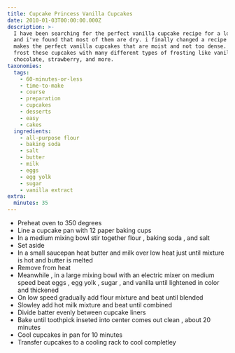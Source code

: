 ```yaml
---
title: Cupcake Princess Vanilla Cupcakes
date: 2010-01-03T00:00:00.000Z
description: >-
  I have been searching for the perfect vanilla cupcake recipe for a long time,
  and i've found that most of them are dry. i finally changed a recipe and it
  makes the perfect vanilla cupcakes that are moist and not too dense. you can
  frost these cupcakes with many different types of frosting like vanilla,
  chocolate, strawberry, and more.
taxonomies:
  tags:
    - 60-minutes-or-less
    - time-to-make
    - course
    - preparation
    - cupcakes
    - desserts
    - easy
    - cakes
  ingredients:
    - all-purpose flour
    - baking soda
    - salt
    - butter
    - milk
    - eggs
    - egg yolk
    - sugar
    - vanilla extract
extra:
  minutes: 35
---
```

 - Preheat oven to 350 degrees
 - Line a cupcake pan with 12 paper baking cups
 - In a medium mixing bowl stir together flour , baking soda , and salt
 - Set aside
 - In a small saucepan heat butter and milk over low heat just until mixture is hot and butter is melted
 - Remove from heat
 - Meanwhile , in a large mixing bowl with an electric mixer on medium speed beat eggs , egg yolk , sugar , and vanilla until lightened in color and thickened
 - On low speed gradually add flour mixture and beat until blended
 - Slowley add hot milk mixture and beat until combined
 - Divide batter evenly between cupcake liners
 - Bake until toothpick inseted into center comes out clean , about 20 minutes
 - Cool cupcakes in pan for 10 minutes
 - Transfer cupcakes to a cooling rack to cool completley
